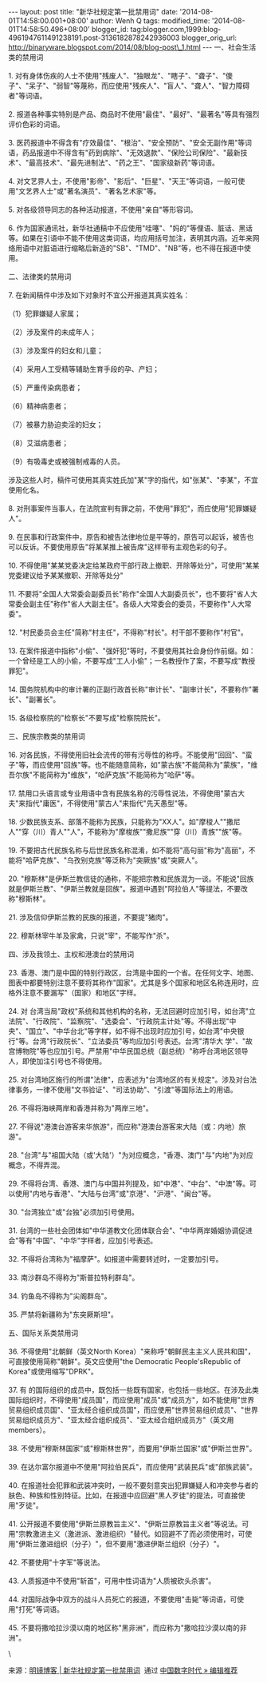 --- layout: post title: "新华社规定第一批禁用词" date:
'2014-08-01T14:58:00.001+08:00' author: Wenh Q tags: modified\_time:
'2014-08-01T14:58:50.496+08:00' blogger\_id:
tag:blogger.com,1999:blog-4961947611491238191.post-3136182878242936003
blogger\_orig\_url:
http://binaryware.blogspot.com/2014/08/blog-post\_1.html ---
一、社会生活类的禁用词\
\
1.
对有身体伤疾的人士不使用"残废人"、"独眼龙"、"瞎子"、"聋子"、"傻子"、"呆子"、"弱智"等蔑称，而应使用"残疾人"、"盲人"、"聋人"、"智力障碍者"等词语。\
\
2.
报道各种事实特别是产品、商品时不使用"最佳"、"最好"、"最著名"等具有强烈评价色彩的词语。\
\
3.
医药报道中不得含有"疗效最佳"、"根治"、"安全预防"、"安全无副作用"等词语，药品报道中不得含有"药到病除"、"无效退款"、"保险公司保险"、"最新技术"、"最高技术"、"最先进制法"、"药之王"、"国家级新药"等词语。\
\
4.
对文艺界人士，不使用"影帝"、"影后"、"巨星"、"天王"等词语，一般可使用"文艺界人士"或"著名演员"、"著名艺术家"等。\
\
5. 对各级领导同志的各种活动报道，不使用"亲自"等形容词。\
\
6.
作为国家通讯社，新华社通稿中不应使用"哇噻"、"妈的"等俚语、脏话、黑话等。如果在引语中不能不使用这类词语，均应用括号加注，表明其内涵。近年来网络用语中对脏语进行缩略后新造的"SB"、"TMD"、"NB"等，也不得在报道中使用。\
\
二、法律类的禁用词\
\
7. 在新闻稿件中涉及如下对象时不宜公开报道其真实姓名：\
\
（1）犯罪嫌疑人家属；\
\
（2）涉及案件的未成年人；\
\
（3）涉及案件的妇女和儿童；\
\
（4）采用人工受精等辅助生育手段的孕、产妇；\
\
（5）严重传染病患者；\
\
（6）精神病患者；\
\
（7）被暴力胁迫卖淫的妇女；\
\
（8）艾滋病患者；\
\
（9）有吸毒史或被强制戒毒的人员。\
\
涉及这些人时，稿件可使用其真实姓氏加"某"字的指代，如"张某"、"李某"，不宜使用化名。\
\
8.
对刑事案件当事人，在法院宣判有罪之前，不使用"罪犯"，而应使用"犯罪嫌疑人"。\
\
9.
在民事和行政案件中，原告和被告法律地位是平等的，原告可以起诉，被告也可以反诉。不要使用原告"将某某推上被告席"这样带有主观色彩的句子。\
\
10.
不得使用"某某党委决定给某政府干部行政上撤职、开除等处分"，可使用"某某党委建议给予某某撤职、开除等处分"\
\
11.
不要将"全国人大常委会副委员长"称作"全国人大副委员长"，也不要将"省人大常委会副主任"称作"省人大副主任"。各级人大常委会的委员，不要称作"人大常委"。\
\
12. "村民委员会主任"简称"村主任"，不得称"村长"。村干部不要称作"村官"。\
\
13.
在案件报道中指称"小偷"、"强奸犯"等时，不要使用其社会身份作前缀。如：一个曾经是工人的小偷，不要写成"工人小偷"；一名教授作了案，不要写成"教授罪犯"。\
\
14.
国务院机构中的审计署的正副行政首长称"审计长"、"副审计长"，不要称作"署长"、"副署长"。\
\
15. 各级检察院的"检察长"不要写成"检察院院长"。\
\
三、民族宗教类的禁用词\
\
16.
对各民族，不得使用旧社会流传的带有污辱性的称呼。不能使用"回回"、"蛮子"等，而应使用"回族"等。也不能随意简称，如"蒙古族"不能简称为"蒙族"，"维吾尔族"不能简称为"维族"，"哈萨克族"不能简称为"哈萨"等。\
\
17.
禁用口头语言或专业用语中含有民族名称的污辱性说法，不得使用"蒙古大夫"来指代"庸医"，不得使用"蒙古人"来指代"先天愚型"等。\
\
18.
少数民族支系、部落不能称为民族，只能称为"XX人"。如"摩梭人""撒尼人""穿（川）青人""人"，不能称为"摩梭族""撒尼族""穿（川）青族""族"等。\
\
19.
不要把古代民族名称与后世民族名称混淆，如不能将"高句丽"称为"高丽"，不能将"哈萨克族"、"乌孜别克族"等泛称为"突厥族"或"突厥人"。\
\
20.
"穆斯林"是伊斯兰教信徒的通称，不能把宗教和民族混为一谈。不能说"回族就是伊斯兰教"、"伊斯兰教就是回族"。报道中遇到"阿拉伯人"等提法，不要改称"穆斯林"。\
\
21. 涉及信仰伊斯兰教的民族的报道，不要提"猪肉"。\
\
22. 穆斯林宰牛羊及家禽，只说"宰"，不能写作"杀"。\
\
四、涉及我领土、主权和港澳台的禁用词\
\
23.
香港、澳门是中国的特别行政区，台湾是中国的一个省。在任何文字、地图、图表中都要特别注意不要将其称作"国家"。尤其是多个国家和地区名称连用时，应格外注意不要漏写"（国家）和地区"字样。\
\
24. 对
台湾当局"政权"系统和其他机构的名称，无法回避时应加引号，如台湾"立法院"、"行政院"、"监察院"、"选委会"、"行政院主计处"等。不得出现"中
央"、"国立"、"中华台北"等字样，如不得不出现时应加引号，如台湾"中央银行"等。台湾"行政院长"、"立法委员"等均应加引号表述。台湾"清华大
学"、"故宫博物院"等也应加引号。严禁用"中华民国总统（副总统）"称呼台湾地区领导人，即使加注引号也不得使用。\
\
25.
对台湾地区施行的所谓"法律"，应表述为"台湾地区的有关规定"。涉及对台法律事务，一律不使用"文书验证"、"司法协助"、"引渡"等国际法上的用语。\
\
26. 不得将海峡两岸和香港并称为"两岸三地"。\
\
27.
不得说"港澳台游客来华旅游"，而应称"港澳台游客来大陆（或：内地）旅游"。\
\
28.
"台湾"与"祖国大陆（或'大陆'）"为对应概念，"香港、澳门"与"内地"为对应概念，不得弄混。\
\
29.
不得将台湾、香港、澳门与中国并列提及，如"中港"、"中台"、"中澳"等。可以使用"内地与香港"、"大陆与台湾"或"京港"、"沪港"、"闽台"等。\
\
30. "台湾独立"或"台独"必须加引号使用。\
\
31.
台湾的一些社会团体如"中华道教文化团体联合会"、"中华两岸婚姻协调促进会"等有"中国"、"中华"字样者，应加引号表述。\
\
32. 不得将台湾称为"福摩萨"。如报道中需要转述时，一定要加引号。\
\
33. 南沙群岛不得称为"斯普拉特利群岛"。\
\
34. 钓鱼岛不得称为"尖阁群岛"。\
\
35. 严禁将新疆称为"东突厥斯坦"。\
\
五、国际关系类禁用词\
\
36. 不得使用"北朝鲜（英文North
Korea）"来称呼"朝鲜民主主义人民共和国"，可直接使用简称"朝鲜"。英文应使用"the
Democratic People'sRepublic of Korea"或使用缩写"DPRK"。\
\
37. 有
的国际组织的成员中，既包括一些既有国家，也包括一些地区。在涉及此类国际组织时，不得使用"成员国"，而应使用"成员"或"成员方"，如不能使用"世界
贸易组织成员国"、"亚太经合组织成员国"，而应使用"世界贸易组织成员"、"世界贸易组织成员方"、"亚太经合组织成员"、"亚太经合组织成员方"（英文用members）。\
\
38.
不使用"穆斯林国家"或"穆斯林世界"，而要用"伊斯兰国家"或"伊斯兰世界"。\
\
39.
在达尔富尔报道中不使用"阿拉伯民兵"，而应使用"武装民兵"或"部族武装"。\
\
40.
在报道社会犯罪和武装冲突时，一般不要刻意突出犯罪嫌疑人和冲突参与者的肤色、种族和性别特征。比如，在报道中应回避"黑人歹徒"的提法，可直接使用"歹徒"。\
\
41.
公开报道不要使用"伊斯兰原教旨主义"、"伊斯兰原教旨主义者"等说法。可用"宗教激进主义（激进派、激进组织）"替代。如回避不了而必须使用时，可使用"伊斯兰激进组织（分子）"，但不要用"激进伊斯兰组织（分子）"。\
\
42. 不要使用"十字军"等说法。\
\
43. 人质报道中不使用"斩首"，可用中性词语为"人质被砍头杀害"。\
\
44.
对国际战争中双方的战斗人员死亡的报道，不要使用"击毙"等词语，可使用"打死"等词语。\
\
45.
不要将撒哈拉沙漠以南的地区称"黑非洲"，而应称为"撒哈拉沙漠以南的非洲"。
<div>

\

</div>

<div>

来源：[明镜博客 |
新华社规定第一批禁用词](http://feedproxy.google.com/~r/chinagfwblog/~3/X8FxpVbih3Q/)  通过 [中国数字时代
»
编辑推荐](http://pipes.yahoo.com/pipes/pipe.info?_id=4ebbe79f06d4342d785a0cab9913dc0c)

</div>
